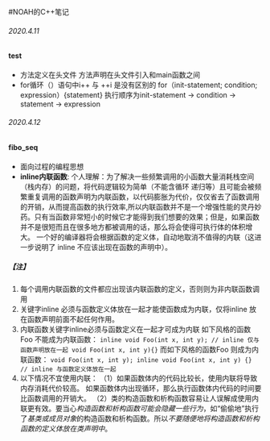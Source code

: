 #NOAH的C++笔记
###### 2020.4.11
#### test
* 方法定义在头文件 方法声明在头文件引入和main函数之间
* for循环（）语句中i++ 与 ++i 是没有区别的 
for（init-statement; condition; expression）{statement}
执行顺序为init-statement -> condition -> statement -> expression 
###### 2020.4.12
#### fibo_seq
* 面向过程的编程思想
* **inline内联函数**: 
    个人理解：为了解决一些频繁调用的小函数大量消耗栈空间（栈内存）的问题，将代码逻辑较为简单（不能含循环 递归等）且可能会被频繁重复调用的函数声明为内联函数，以代码膨胀为代价，仅仅省去了函数调用的开销，从而提高函数的执行效率,所以内联函数并不是一个增强性能的灵丹妙药。只有当函数非常短小的时候它才能得到我们想要的效果；但是，如果函数并不是很短而且在很多地方都被调用的话，那么将会使得可执行体的体积增大。 一个好的编译器将会根据函数的定义体，自动地取消不值得的内联（这进一步说明了 inline 不应该出现在函数的声明中）。
##### 【注】
1. 每个调用内联函数的文件都应出现该内联函数的定义，否则则为非内联函数调用
2. 关键字inline 必须与函数定义体放在一起才能使函数成为内联，仅将inline 放在函数声明前面不起任何作用。
3. 内联函数关键字inline必须与函数定义在一起才可成为内联
    如下风格的函数Foo 不能成为内联函数：
    `inline void Foo(int x, int y); // inline 仅与函数声明放在一起
    void Foo(int x, int y){}`
    而如下风格的函数Foo 则成为内联函数：
    `void Foo(int x, int y);
    inline void Foo(int x, int y) {} // inline 与函数定义体放在一起`
4. 以下情况不宜使用内联： 
（1）如果函数体内的代码比较长，使用内联将导致内存消耗代价较高。 如果函数体内出现循环，那么执行函数体内代码的时间要比函数调用的开销大。
（2）类的构造函数和析构函数容易让人误解成使用内联更有效。要当心*构造函数和析构函数可能会隐藏一些行为*，如“偷偷地”执行了*基类或成员对象*的构造函数和析构函数。所以*不要随便地将构造函数和析构函数的定义体放在类声明中*。    
